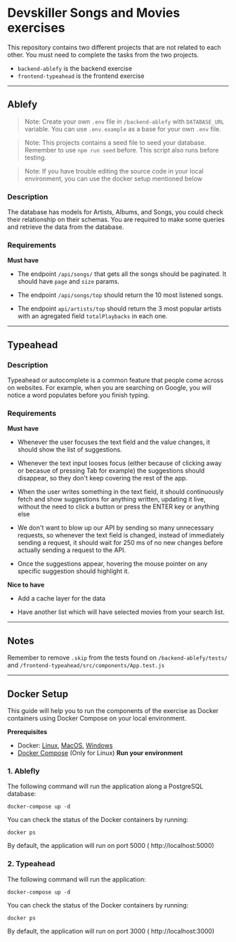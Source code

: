 # Devskiller Songs and Movies exercises

This repository contains two different projects that are not related to each other. You must need to complete the tasks from the two projects.

- `backend-ablefy` is the backend exercise
- `frontend-typeahead` is the frontend exercise

<hr />

## Ablefy

> Note: Create your own `.env` file in `/backend-ablefy` with `DATABASE_URL` variable. You can use `.env.example` as a base for your own `.env` file.

> Note: This projects contains a seed file to seed your database. Remember to use `npm run seed` before. This script also runs before testing.

> Note: If you have trouble editing the source code in your local environment, you can use the docker setup mentioned below

### Description

The database has models for Artists, Albums, and Songs, you could check their relationship on their schemas. You are required to make some queries and retrieve the data from the database.

### Requirements

**Must have**

- The endpoint `/api/songs/` that gets all the songs should be paginated. It should have `page` and `size` params.

- The endpoint `/api/songs/top` should return the 10 most listened songs.

- The endpoint `api/artists/top` should return the 3 most popular artists with an agregated field `totalPlaybacks` in each one.

<hr />


## Typeahead

### Description

Typeahead or autocomplete is a common feature that people come across on websites. For example, when you are searching on Google, you will notice a word populates before you finish typing.

### Requirements

**Must have**

- Whenever the user focuses the text field and the value changes, it should show the list of suggestions.

- Whenever the text input looses focus (either because of clicking away or becasue of pressing Tab for example) the suggestions should disappear, so they don't keep covering the rest of the app.

- When the user writes something in the text field, it should continuously fetch and show suggestions for anything written, updating it live, without the need to click a button or press the ENTER key or anything else

- We don't want to blow up our API by sending so many unnecessary requests, so whenever the text field is changed, instead of immediately sending a request, it should wait for 250 ms of no new changes before actually sending a request to the API.

- Once the suggestions appear, hovering the mouse pointer on any specific suggestion should highlight it.

**Nice to have**

- Add a cache layer for the data

- Have another list which will have selected movies from your search list.

<hr />

## Notes

Remember to remove `.skip` from the tests found on `/backend-ablefy/tests/` and `/frontend-typeahead/src/components/App.test.js`

<hr />

## **Docker Setup**
This guide will help you to run the components of the exercise as Docker containers using Docker Compose on your local environment.

**Prerequisites**
  * Docker: [Linux](https://docs.docker.com/engine/install/ubuntu/), [MacOS](https://docs.docker.com/docker-for-mac/install/), [Windows](https://docs.docker.com/docker-for-windows/install/)
  * [Docker Compose](https://docs.docker.com/compose/install/) (Only for Linux)
**Run your environment**

### **1. Ablefly**
The following command will run the application along a PostgreSQL database:
```
docker-compose up -d
```
You can check the status of the Docker containers by running:
```
docker ps
```
By default, the application will run on port 5000 ( http://localhost:5000)

### **2. Typeahead**
The following command will run the application:
```
docker-compose up -d
```
You can check the status of the Docker containers by running:
```
docker ps
```
By default, the application will run on port 3000 ( http://localhost:3000)